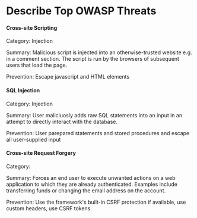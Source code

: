 # Describe Top OWASP Threats

#### Cross-site Scripting

Category: Injection

Summary: Malicious script is injected into an otherwise-trusted website e.g. in a comment section. The script is run by the browsers of subsequent users that load the page.

Prevention: Escape javascript and HTML elements

#### SQL Injection

Category: Injection

Summary: User maliciuosly adds raw SQL statements into an input in an attempt to directly interact with the database.

Prevention: User parepared statements and stored procedures and escape all user-supplied input

#### Cross-site Request Forgery

Category: 

Summary: Forces an end user to execute unwanted actions on a web application to which they are already authenticated. Examples include transferring funds or changing the email address on the account.

Prevention: Use the framework's built-in CSRF protection if available, use custom headers, use CSRF tokens
